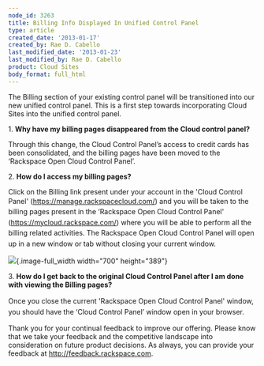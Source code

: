 ```yaml
---
node_id: 3263
title: Billing Info Displayed In Unified Control Panel
type: article
created_date: '2013-01-17'
created_by: Rae D. Cabello
last_modified_date: '2013-01-23'
last_modified_by: Rae D. Cabello
product: Cloud Sites
body_format: full_html
---
```


 The Billing section of your existing control panel will be transitioned
into our new unified control panel. This is a first step towards
incorporating Cloud Sites into the unified control panel.

1\. **Why have my billing pages disappeared from the Cloud control
panel?**

Through this change, the Cloud Control Panel&rsquo;s access to credit cards
has been consolidated, and the billing pages have been moved to the
&lsquo;Rackspace Open Cloud Control Panel&rsquo;.

2\. **How do I access my billing pages?**

Click on the Billing link present under your account in the 'Cloud
Control Panel' (<https://manage.rackspacecloud.com/>)<span
style="line-height: 1.538em;"> and you will be taken to the billing
pages present in the &lsquo;Rackspace Open Cloud Control Panel'
(</span><https://mycloud.rackspace.com/>) <span
style="line-height: 1.538em;">where you will be able to perform all the
billing related activities. The Rackspace Open Cloud Control Panel will
open up in a new window or tab without closing your current
window.</span><span style="line-height: 1.538em;"> </span>

![](/knowledge_center/sites/default/files/styles/full_width/public/field/image/billingflow.png){.image-full_width
width="700" height="389"}

3\. **How do I get back to the original Cloud Control Panel after I am
done with viewing the Billing pages?**

Once you close the current '<span
style="line-height: 1.538em;">Rackspace Open Cloud Control
Panel'</span><span style="line-height: 1.538em;"> window, you should
have the &lsquo;Cloud Control Panel&rsquo; window open in your browser.</span>

Thank you for your continual feedback to improve our offering. Please
know that we take your feedback and the competitive landscape into
consideration on future product decisions. As always, you can provide
your feedback at <http://feedback.rackspace.com>.

